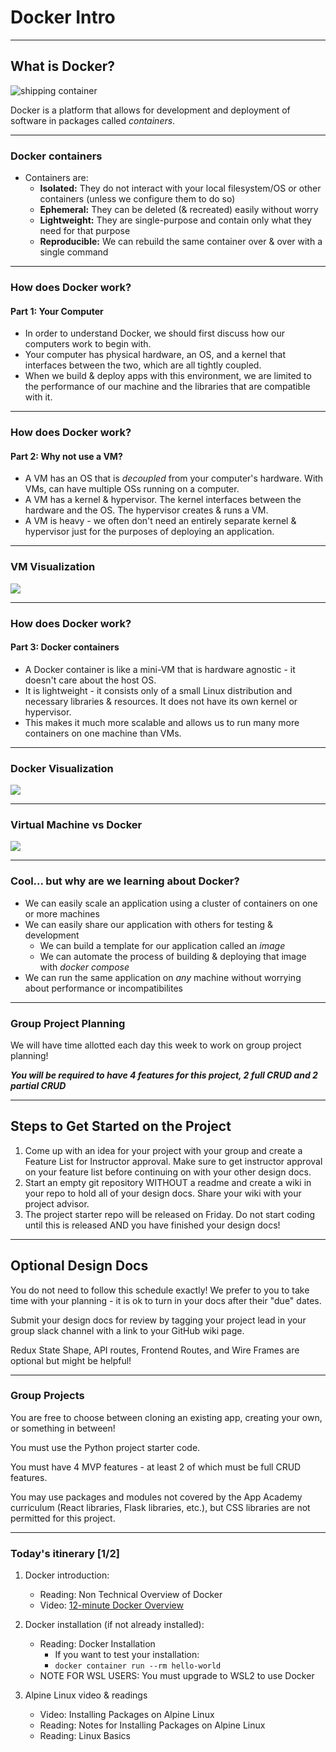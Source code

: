 
# Docker Intro

---

## What is Docker?
![shipping container](https://upload.wikimedia.org/wikipedia/commons/thumb/1/1c/MAERSK_MC_KINNEY_M%C3%96LLER_%26_MARSEILLE_MAERSK_%2848694054418%29.jpg/1920px-MAERSK_MC_KINNEY_M%C3%96LLER_%26_MARSEILLE_MAERSK_%2848694054418%29.jpg)

Docker is a platform that allows for development and deployment of software in packages called *containers*.

---

### Docker containers

- Containers are:
    - **Isolated:** They do not interact with your local filesystem/OS or other containers (unless we configure them to do so)
    - **Ephemeral:** They can be deleted (& recreated) easily without worry
    - **Lightweight:** They are single-purpose and contain only what they need for that purpose
    - **Reproducible:** We can rebuild the same container over & over with a single command

---

### How does Docker work?
#### Part 1: Your Computer

- In order to understand Docker, we should first discuss how our computers work to begin with.
- Your computer has physical hardware, an OS, and a kernel that interfaces between the two, which are all tightly coupled.
- When we build & deploy apps with this environment, we are limited to the performance of our machine and the libraries that are compatible with it.

---

### How does Docker work?
#### Part 2: Why not use a VM?

- A VM has an OS that is *decoupled* from your computer's hardware. With VMs, can have multiple OSs running on a computer.
- A VM has a kernel & hypervisor. The kernel interfaces between the hardware and the OS. The hypervisor creates & runs a VM.
- A VM is heavy - we often don't need an entirely separate kernel & hypervisor just for the purposes of deploying an application.


---

### VM Visualization

<img src="https://k21academy.com/wp-content/uploads/2020/06/Virtual_Machine_Architecture.png" />



---

### How does Docker work?
#### Part 3: Docker containers

- A Docker container is like a mini-VM that is hardware agnostic - it doesn't care about the host OS.
- It is lightweight - it consists only of a small Linux distribution and necessary libraries & resources. It does not have its own kernel or hypervisor.
- This makes it much more scalable and allows us to run many more containers on one machine than VMs.


---

### Docker Visualization

<img src="https://k21academy.com/wp-content/uploads/2020/06/output-onlinepngtools-16.png" />



---

### Virtual Machine vs Docker

<img src="https://k21academy.com/wp-content/uploads/2020/05/2020_05_13_12_19_07_PowerPoint_Slide_Show_Azure_AZ104_M01_Compute_ed1_-1024x467.png" />


---

### Cool... but why are we learning about Docker?
- We can easily scale an application using a cluster of containers on one or more machines
- We can easily share our application with others for testing & development
    - We can build a template for our application called an *image*
    - We can automate the process of building & deploying that image with *docker compose*
- We can run the same application on *any* machine without worrying about performance or incompatibilites


---


### Group Project Planning
We will have time allotted each day this week to work on group project planning!

***You will be required to have 4 features for this project, 2 full CRUD and 2 partial CRUD***


---



## Steps to Get Started on the Project

1. Come up with an idea for your project with your group and create a Feature List for Instructor approval. Make sure to get instructor approval on your feature list before continuing on with your other design docs.
2. Start an empty git repository WITHOUT a readme and create a wiki in your repo to hold all of your design docs. Share your wiki with your project advisor.
3. The project starter repo will be released on Friday. Do not start coding until this is released AND you have finished your design docs!


---


## Optional Design Docs

You do not need to follow this schedule exactly! We prefer to you to take time with your planning - it is ok to turn in your docs after their "due" dates.

Submit your design docs for review by tagging your project lead in your group slack channel with a link to your GitHub wiki page.

Redux State Shape, API routes, Frontend Routes, and Wire Frames are optional but might be helpful!



---

### Group Projects
You are free to choose between cloning an existing app, creating your own, or something in between!

You must use the Python project starter code.

You must have 4 MVP features - at least 2 of which must be full CRUD features.

You may use packages and modules not covered by the App Academy curriculum (React libraries, Flask libraries, etc.), but CSS libraries are not permitted for this project.

---

### Today's itinerary [1/2]
1. Docker introduction:
    - Reading: Non Technical Overview of Docker
    - Video: [12-minute Docker Overview](https://www.youtube.com/watch?v=YFl2mCHdv24)

2. Docker installation (if not already installed):
    - Reading: Docker Installation
        - If you want to test your installation:
        - `docker container run --rm hello-world`
    - NOTE FOR WSL USERS: You must upgrade to WSL2 to use Docker

3. Alpine Linux video & readings
    - Video: Installing Packages on Alpine Linux
    - Reading: Notes for Installing Packages on Alpine Linux
    - Reading: Linux Basics

